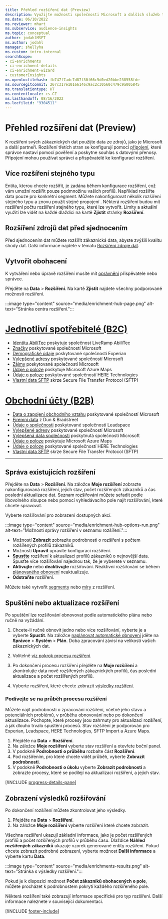 ```yaml
---
title: Přehled rozšíření dat (Preview)
description: Využijte možnosti společnosti Microsoft a dalších služeb třetích stran k rozšíření údajů o zákaznících.
ms.date: 06/10/2022
ms.reviewer: mhart
ms.subservice: audience-insights
ms.topic: conceptual
author: jodahlMSFT
ms.author: jodahl
manager: shellyha
ms.custom: intro-internal
searchScope:
- ci-enrichments
- ci-enrichment-details
- ci-enrichment-wizard
- customerInsights
ms.openlocfilehash: fb747f7adc7d87f30f66c5d0ed20bbe238558fde
ms.sourcegitcommit: 267c317e10166146c9ac2c30560c479c9a005845
ms.translationtype: HT
ms.contentlocale: cs-CZ
ms.lasthandoff: 08/16/2022
ms.locfileid: "9304511"
---
```

# <a name="data-enrichment-preview-overview"></a>Přehled rozšíření dat (Preview)

K rozšíření svých zákaznických dat použijte data ze zdrojů, jako je Microsoft a další partneři. Rozšíření třetích stran se konfigurují pomocí [připojení](connections.md), které správce nastaví pomocí pověření a poskytne souhlas s datovými přenosy. Připojení mohou používat správci a přispěvatelé ke konfiguraci rozšíření.  

## <a name="multiple-enrichments-of-the-same-type"></a>Více rozšíření stejného typu

Entita, kterou chcete rozšířit, je zadána během konfigurace rozšíření, což vám umožní rozšířit pouze podmnožinu vašich profilů. Například rozšiřte data pouze pro konkrétní segment. Můžete nakonfigurovat několik rozšíření stejného typu a znovu použít stejné propojení . Některá rozšíření budou mít rozšíření počtu rozšíření stejného typu, které lze vytvořit. Limity a aktuální využití lze vidět na každé dlaždici na kartě **Zjistit** stránky **Rozšíření**.

## <a name="enrich-data-sources-before-unification"></a>Rozšíření zdrojů dat před sjednocením

Před sjednocením dat můžete rozšířit zákaznická data, abyste zvýšili kvalitu shody dat. Další informace najdete v tématu [Rozšíření zdroje dat](data-sources-enrichment.md).

## <a name="create-an-enrichment"></a>Vytvořit obohacení

K vytváření nebo úpravě rozšíření musíte mít [oprávnění](permissions.md) přispěvatele nebo správce.

Přejděte na **Data** > **Rozšíření**. Na kartě **Zjistit** najdete všechny podporované možnosti rozšíření.

:::image type="content" source="media/enrichment-hub-page.png" alt-text="Stránka centra rozšíření.":::

# <a name="individual-consumers-b-to-c"></a>[Jednotliví spotřebitelé (B2C)](#tab/b2c)

- [Identitu AbiliTec](enrichment-liveramp.md) poskytuje společnost LiveRamp AbiliTec
- [Značky](enrichment-microsoft.md) poskytované společností Microsoft
- [Demografické údaje](enrichment-experian.md) poskytované společností Experian
- [Vylepšené adresy](enrichment-enhanced-addresses.md) poskytované společností Microsoft
- [Zájmy](enrichment-microsoft.md) poskytované společností Microsoft
- [Údaje o poloze](enrichment-azure-maps.md) poskytuje Microsoft Azure Maps
- [Údaje o poloze](enrichment-here.md) poskytované společností HERE Technologies
- [Vlastní data SFTP](enrichment-SFTP-custom-import.md) skrze Secure File Transfer Protocol (SFTP)

# <a name="business-accounts-b-to-b"></a>[Obchodní účty (B2B)](#tab/b2b)

- [Data o zapojení obchodního vztahu](enrichment-office.md) poskytované společností Microsoft
- [Firemní data](enrichment-dnb.md) z Dun & Bradstreet
- [Údaje o společnosti](enrichment-leadspace.md) poskytované společností Leadspace
- [Vylepšené adresy](enrichment-enhanced-addresses.md) poskytované společností Microsoft
- [Vylepšená data společnosti](enrichment-enhanced-company-data.md) poskytnutá společností Microsoft
- [Údaje o poloze](enrichment-azure-maps.md) poskytuje Microsoft Azure Maps
- [Údaje o poloze](enrichment-here.md) poskytované společností HERE Technologies
- [Vlastní data SFTP](enrichment-SFTP-custom-import.md) skrze Secure File Transfer Protocol (SFTP)

---

## <a name="manage-existing-enrichments"></a>Správa existujících rozšíření

Přejděte na **Data** > **Rozšíření**. Na záložce **Moje rozšíření** zobrazte nakonfigurovaná rozšíření, jejich stav, počet rozšířených zákazníků a čas poslední aktualizace dat. Seznam rozšiřování můžete seřadit podle libovolného sloupce nebo pomocí vyhledávacího pole najít rozšiřování, které chcete spravovat.

Vyberte rozšiřování pro zobrazení dostupných akcí.

:::image type="content" source="media/enrichment-hub-options-run.png" alt-text="Možnosti správy rozšíření v seznamu rozšíření.":::

- Možností **Zobrazit** zobrazíte podrobnosti o rozšíření s počtem rozšířených profilů zákazníků.
- Možností **Upravit** upravíte konfiguraci rozšíření.
- [**Spusťte**](#run-or-refresh-enrichments) rozšíření k aktualizaci profilů zákazníků o nejnovější data. Spusťte více rozšiřování najednou tak, že je vyberete v seznamu.
- **Aktivujte** nebo **deaktivujte** rozšiřování. Neaktivní rozšiřování se během [plánovaného obnovení](schedule-refresh.md) neaktualizuje.
- **Odstraňte** rozšíření.

Můžete také vytvořit [segmenty](segments.md) nebo [míry](measures.md) z rozšíření.

## <a name="run-or-refresh-enrichments"></a>Spuštění nebo aktualizace rozšíření

Po spuštění lze rozšiřování obnovovat podle automatického plánu nebo ručně na vyžádání.

1. Chcete-li ručně obnovit jedno nebo více rozšiřování, vyberte je a vyberte **Spustit**. Na záložce [naplánovat automatické obnovení](schedule-refresh.md) jděte na **Správce** > **Systém** > **Plán**. Doba zpracování závisí na velikosti vašich zákaznických dat.

1. Volitelně [viz pokrok procesu rozšíření](#see-the-progress-of-the-enrichment-process).

1. Po dokončení procesu rozšíření přejděte na **Moje rozšíření** a zkontrolujte data nově rozšířených zákaznických profilů, čas poslední aktualizace a počet rozšířených profilů.

1. Vyberte rozšíření, které chcete zobrazit [výsledky rozšíření](#view-enrichment-results).

### <a name="see-the-progress-of-the-enrichment-process"></a>Podívejte se na průběh procesu rozšíření

Můžete najít podrobnosti o zpracování rozšíření, včetně jeho stavu a potenciálních problémů, v průběhu obnovování nebo po dokončení aktualizace. Pochopte, které procesy jsou zahrnuty pro aktualizaci rozšíření, a jak dlouho trvalo spuštění procesů. Stav rozšíření je podporován pro Experian, Leadspace, HERE Technologies, SFTP Import a Azure Maps.

1. Přejděte na **Data** > **Rozšíření**.
1. Na záložce **Moje rozšíření** vyberte stav rozšíření a otevřete boční panel.
1. V podokně **Podrobnosti o průběhu** rozbalte část **Rozšíření**.
1. Pod rozšířením, pro které chcete vidět průběh, vyberte **Zobrazit podrobnosti**.
1. V podokně **Podrobnosti o úkolu** vyberte **Zobrazit podrobnosti** a zobrazte procesy, které se podílejí na aktualizaci rozšíření, a jejich stav.

[!INCLUDE [progress-details-pane](includes/progress-details-pane.md)]

## <a name="view-enrichment-results"></a>Zobrazení výsledků rozšiřování

Po dokončení rozšíření můžete zkontrolovat jeho výsledky.

1. Přejděte na **Data** > **Rozšíření**.
1. Na záložce **Moje rozšíření** vyberte rozšíření které chcete zobrazit.

Všechna rozšíření ukazují základní informace, jako je počet rozšířených profilů a počet rozšířených profilů v průběhu času. Dlaždice **Náhled rozšířených zákazníků** ukazuje vzorek generované entity rozšíření. Pokud chcete zobrazit podrobné zobrazení, vyberte možnost **Další informace** a vyberte kartu **Data**.

:::image type="content" source="media/enrichments-results.png" alt-text="Stránka s výsledky rozšíření.":::

Pokud je k dispozici možnost **Počet zákazníků obohacených o pole**, můžete procházet k podrobnostem pokrytí každého rozšířeného pole.

Některá rozšíření také zobrazují informace specifické pro typ rozšíření. Další informace naleznete v související dokumentaci.

[!INCLUDE [footer-include](includes/footer-banner.md)]

